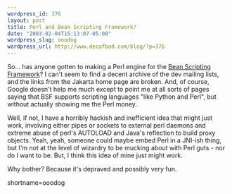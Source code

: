```yaml
--- 
wordpress_id: 376
layout: post
title: Perl and Bean Scripting Framework?
date: "2003-02-04T15:13:07-05:00"
wordpress_slug: ooodog
wordpress_url: http://www.decafbad.com/blog/?p=376
---
```

<p>So... has anyone gotten to making a Perl engine for the <a href="http://jakarta.apache.org/bsf/index.html" target="_top">Bean Scripting Framework</a>?  I can't seem to find a decent archive of the dev mailing lists, and the links from the Jakarta home page are broken.  And, of course, Google doesn't help me much except to point me at all sorts of pages saying that BSF supports scripting languages "like Python and Perl", but without actually showing me the Perl money.</p>
<p>Well, if not, I have a horribly hackish and inefficient idea that might just work, involving either pipes or sockets to external perl daemons and extreme abuse of perl's AUTOLOAD and Java's reflection to build proxy objects.  Yeah, yeah, someone could maybe embed Perl in a JNI-ish thing, but I'm not at the level of wizardry to be mucking about with Perl guts - nor do I want to be.  But, I think this idea of mine just might work.</p>
<p>Why bother?  Because it's depraved and possibly very fun.</p>
<!--more-->
shortname=ooodog
